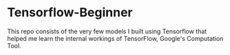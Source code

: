 # Tensorflow-Beginner
This repo consists of the very few models I built using Tensorflow that helped me learn the internal workings of TensorFlow, Google's Computation Tool. 
